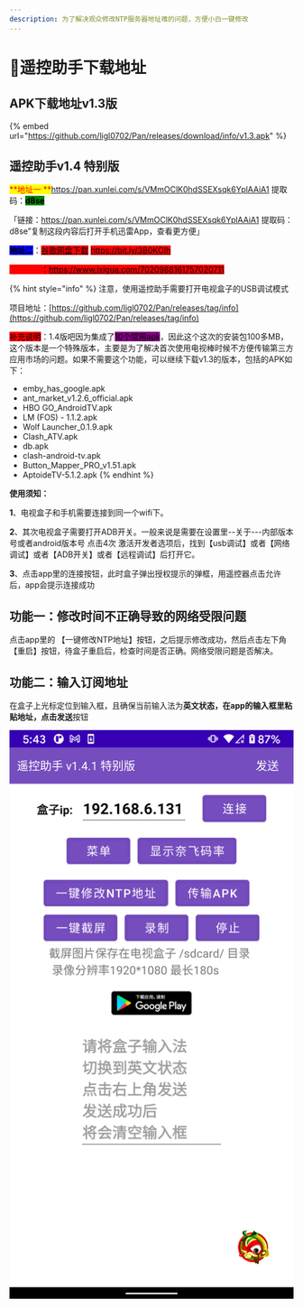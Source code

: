 ```yaml
---
description: 为了解决观众修改NTP服务器地址难的问题，方便小白一键修改
---
```


# 🎈遥控助手下载地址

## &#x20;APK下载地址v1.3版

{% embed url="https://github.com/ligl0702/Pan/releases/download/info/v1.3.apk" %}

## 遥控助手v1.4 特别版

<mark style="color:red;">**地址一   **</mark>https://pan.xunlei.com/s/VMmOClK0hdSSEXsqk6YplAAiA1 提取码：<mark style="background-color:green;">**d8se**</mark>

「链接：https://pan.xunlei.com/s/VMmOClK0hdSSEXsqk6YplAAiA1 提取码：d8se”复制这段内容后打开手机迅雷App，查看更方便」

<mark style="background-color:blue;">**地址二**</mark>：[<mark style="background-color:red;">谷歌网盘下载</mark>](https://bit.ly/3B0KOIh)    <mark style="background-color:red;"></mark>[<mark style="background-color:red;">https://bit.ly/3B0KOIh</mark>](https://bit.ly/3B0KOIh)<mark style="background-color:red;"></mark>

<mark style="color:red;background-color:red;">**视频说明**</mark><mark style="background-color:red;">：</mark>[<mark style="background-color:red;">https://www.ixigua.com/7020988161757020711</mark>](https://www.ixigua.com/7020988161757020711)<mark style="background-color:red;"></mark>

{% hint style="info" %}
&#x20;注意，使用遥控助手需要打开电视盒子的USB调试模式

&#x20;项目地址：[https://github.com/ligl0702/Pan/releases/tag/info](https://github.com/ligl0702/Pan/releases/tag/info)

<mark style="background-color:red;">补充说明</mark>：1.4版吧因为集成了<mark style="background-color:purple;">10个常用apk</mark>，因此这个这次的安装包100多MB，这个版本是一个特殊版本，主要是为了解决首次使用电视棒时候不方便传输第三方应用市场的问题。如果不需要这个功能，可以继续下载v1.3的版本，包括的APK如下：

* emby\_has\_google.apk
* ant\_market\_v1.2.6\_official.apk
* HBO GO\_AndroidTV.apk
* LM (FOS) - 1.1.2.apk
* Wolf Launcher\_0.1.9.apk
* Clash\_ATV.apk
* db.apk
* clash-android-tv.apk
* Button\_Mapper\_PRO\_v1.51.apk
* AptoideTV-5.1.2.apk
{% endhint %}

&#x20;**使用须知：**

**1**、电视盒子和手机需要连接到同一个wifi下。

**2**、其次电视盒子需要打开ADB开关。一般来说是需要在设置里--关于---内部版本号或者android版本号 点击4次 激活开发者选项后，找到【usb调试】或者【网络调试】或者【ADB开关】或者【远程调试】后打开它。

**3**、点击app里的连接按钮，此时盒子弹出授权提示的弹框，用遥控器点击允许后，app会提示连接成功

## &#x20;功能一：修改时间不正确导致的网络受限问题 &#x20;

点击app里的 【一键修改NTP地址】按钮，之后提示修改成功，然后点击左下角【重启】按钮，待盒子重启后，检查时间是否正确。网络受限问题是否解决。

## &#x20;功能二：输入订阅地址

&#x20;在盒子上光标定位到输入框，且确保当前输入法为**英文状态，**在app的输入框里粘贴地址，点击**发送**按钮

![](.gitbook/assets/1.4.1.png)
